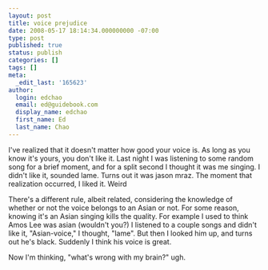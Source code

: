 ```yaml
---
layout: post
title: voice prejudice
date: 2008-05-17 18:14:34.000000000 -07:00
type: post
published: true
status: publish
categories: []
tags: []
meta:
  _edit_last: '165623'
author:
  login: edchao
  email: ed@guidebook.com
  display_name: edchao
  first_name: Ed
  last_name: Chao
---
```

<p>I've realized that it doesn't matter how good your voice is.  As long as you know it's yours, you don't like it.  Last night I was listening to some random song for a brief moment, and for a split second I thought it was me singing.  I didn't like it, sounded lame.  Turns out it was jason mraz.  The moment that realization occurred, I liked it.  Weird</p>
<p>There's a different rule, albeit related, considering the knowledge of whether or not the voice belongs to an Asian or not.  For some reason, knowing it's an Asian singing kills the quality.  For example I used to think Amos Lee was asian (wouldn't you?)  I listened to a couple songs and didn't like it, "Asian-voice," I thought, "lame". But then I looked him up, and turns out he's black.  Suddenly I think his voice is great.</p>
<p>Now I'm thinking, "what's wrong with my brain?" ugh.</p>
